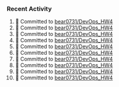 ### Recent Activity
<!--START_SECTION:activity-->
1. 📝 Committed to [bear0731/DevOps_HW4](https://github.com/bear0731/DevOps_HW4/commit/feb07534ec2c605f85f580fccd043e90778a7e5d)
2. 📝 Committed to [bear0731/DevOps_HW4](https://github.com/bear0731/DevOps_HW4/commit/66f44988ec2c9606e4862106ad1295d174ff64b1)
3. 📝 Committed to [bear0731/DevOps_HW4](https://github.com/bear0731/DevOps_HW4/commit/bbd152d6da5bdd2fadd310d30b548675c95eabaf)
4. 📝 Committed to [bear0731/DevOps_HW4](https://github.com/bear0731/DevOps_HW4/commit/c67e5a55d43a11650dae1d1817a9360dc2485ad8)
5. 📝 Committed to [bear0731/DevOps_HW4](https://github.com/bear0731/DevOps_HW4/commit/7608dc290ce311137f522e11419a45f535c19a70)
6. 📝 Committed to [bear0731/DevOps_HW4](https://github.com/bear0731/DevOps_HW4/commit/2c6f41b257930048b4169bc4d6e25061d71ef593)
7. 📝 Committed to [bear0731/DevOps_HW4](https://github.com/bear0731/DevOps_HW4/commit/d613c743b0271ab884b3d145b03f2d24896ddc92)
8. 📝 Committed to [bear0731/DevOps_HW4](https://github.com/bear0731/DevOps_HW4/commit/ef6e53e6ac1fe5405f4e04b4a82b203889681fc6)
9. 📝 Committed to [bear0731/DevOps_HW4](https://github.com/bear0731/DevOps_HW4/commit/ed0ed78947d70a5eaab75b37c854779f6e34cebf)
10. 📝 Committed to [bear0731/DevOps_HW4](https://github.com/bear0731/DevOps_HW4/commit/3bc6d033b3d6b89db3c1a897ed50f92d652ee7ba)
<!--END_SECTION:activity-->

